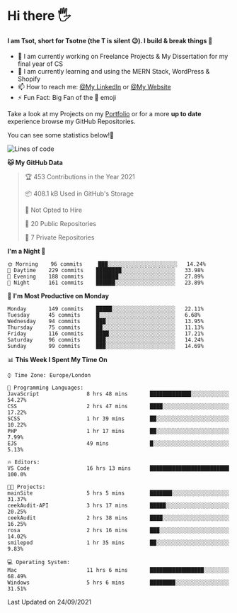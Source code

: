 # Hi there :raised_hand_with_fingers_splayed:
#### I am Tsot, short for Tsotne (the T is silent :wink:). I build & break things :space_invader:
- :telescope: I am currently working on Freelance Projects & My Dissertation for my final year of CS
- :seedling: I am currently learning and using the MERN Stack, WordPress & Shopify
- :mailbox: How to reach me: [@My LinkedIn](https://www.linkedin.com/in/tsotne-gvadzabia/) or [@My Website](https://tsotnegvadzabia.me/contact)
- :zap: Fun Fact: Big Fan of the :space_invader: emoji

Take a look at my Projects on my [Portfolio](https://tsotne.co.uk/) or for a more **up to date** experience browse my GitHub Repositories.

You can see some statistics below!:space_invader:
<!--START_SECTION:waka-->
![Lines of code](https://img.shields.io/badge/From%20Hello%20World%20I%27ve%20Written-3.5%20million%20lines%20of%20code-blue)

**🐱 My GitHub Data** 

> 🏆 453 Contributions in the Year 2021
 > 
> 📦 408.1 kB Used in GitHub's Storage 
 > 
> 🚫 Not Opted to Hire
 > 
> 📜 20 Public Repositories 
 > 
> 🔑 7 Private Repositories  
 > 
**I'm a Night 🦉** 

```text
🌞 Morning    96 commits     ███░░░░░░░░░░░░░░░░░░░░░░   14.24% 
🌆 Daytime    229 commits    ████████░░░░░░░░░░░░░░░░░   33.98% 
🌃 Evening    188 commits    ███████░░░░░░░░░░░░░░░░░░   27.89% 
🌙 Night      161 commits    ██████░░░░░░░░░░░░░░░░░░░   23.89%

```
📅 **I'm Most Productive on Monday** 

```text
Monday       149 commits    █████░░░░░░░░░░░░░░░░░░░░   22.11% 
Tuesday      45 commits     █░░░░░░░░░░░░░░░░░░░░░░░░   6.68% 
Wednesday    94 commits     ███░░░░░░░░░░░░░░░░░░░░░░   13.95% 
Thursday     75 commits     ██░░░░░░░░░░░░░░░░░░░░░░░   11.13% 
Friday       116 commits    ████░░░░░░░░░░░░░░░░░░░░░   17.21% 
Saturday     96 commits     ███░░░░░░░░░░░░░░░░░░░░░░   14.24% 
Sunday       99 commits     ███░░░░░░░░░░░░░░░░░░░░░░   14.69%

```


📊 **This Week I Spent My Time On** 

```text
⌚︎ Time Zone: Europe/London

💬 Programming Languages: 
JavaScript               8 hrs 48 mins       █████████████░░░░░░░░░░░░   54.27% 
CSS                      2 hrs 47 mins       ████░░░░░░░░░░░░░░░░░░░░░   17.22% 
SCSS                     1 hr 39 mins        ██░░░░░░░░░░░░░░░░░░░░░░░   10.22% 
PHP                      1 hr 17 mins        ██░░░░░░░░░░░░░░░░░░░░░░░   7.99% 
EJS                      49 mins             █░░░░░░░░░░░░░░░░░░░░░░░░   5.13%

🔥 Editors: 
VS Code                  16 hrs 13 mins      █████████████████████████   100.0%

🐱‍💻 Projects: 
mainSite                 5 hrs 5 mins        ███████░░░░░░░░░░░░░░░░░░   31.37% 
ceekAudit-API            3 hrs 17 mins       █████░░░░░░░░░░░░░░░░░░░░   20.25% 
ceekAudit                2 hrs 38 mins       ████░░░░░░░░░░░░░░░░░░░░░   16.25% 
rosa                     2 hrs 16 mins       ███░░░░░░░░░░░░░░░░░░░░░░   14.02% 
smilepod                 1 hr 35 mins        ██░░░░░░░░░░░░░░░░░░░░░░░   9.83%

💻 Operating System: 
Mac                      11 hrs 6 mins       █████████████████░░░░░░░░   68.49% 
Windows                  5 hrs 6 mins        ████████░░░░░░░░░░░░░░░░░   31.51%

```


 Last Updated on 24/09/2021
<!--END_SECTION:waka-->
